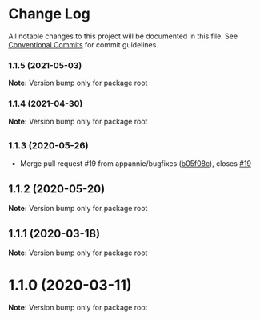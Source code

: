 # Change Log

All notable changes to this project will be documented in this file.
See [Conventional Commits](https://conventionalcommits.org) for commit guidelines.

### 1.1.5 (2021-05-03)

**Note:** Version bump only for package root





### 1.1.4 (2021-04-30)

**Note:** Version bump only for package root





## <small>1.1.3 (2020-05-26)</small>

* Merge pull request #19 from appannie/bugfixes ([b05f08c](https://github.com/appannie/ab-testing/commit/b05f08c)), closes [#19](https://github.com/appannie/ab-testing/issues/19)





## 1.1.2 (2020-05-20)

**Note:** Version bump only for package root





## 1.1.1 (2020-03-18)

**Note:** Version bump only for package root





# 1.1.0 (2020-03-11)

**Note:** Version bump only for package root
